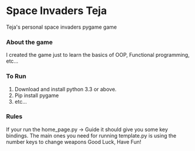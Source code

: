 # Space Invaders Teja
Teja's personal space invaders pygame game

### About the game
I created the game just to learn the basics of OOP, Functional programming, etc...

### To Run
1.  Download and install python 3.3 or above.
2. Pip install pygame
3. etc...

### Rules
If your run the home_page.py -> Guide it should give you some key bindings. 
The main ones you need for running template.py is using the number keys to change weapons
Good Luck, Have Fun!
